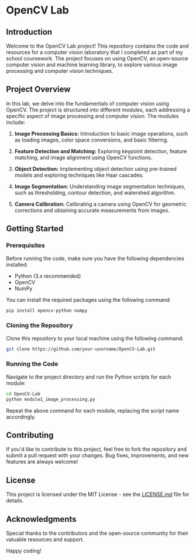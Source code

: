 # OpenCV Lab 

## Introduction

Welcome to the OpenCV Lab project! This repository contains the code and resources for a computer vision laboratory that I completed as part of my school coursework. The project focuses on using OpenCV, an open-source computer vision and machine learning library, to explore various image processing and computer vision techniques.

## Project Overview

In this lab, we delve into the fundamentals of computer vision using OpenCV. The project is structured into different modules, each addressing a specific aspect of image processing and computer vision. The modules include:

1. **Image Processing Basics:** Introduction to basic image operations, such as loading images, color space conversions, and basic filtering.

2. **Feature Detection and Matching:** Exploring keypoint detection, feature matching, and image alignment using OpenCV functions.

3. **Object Detection:** Implementing object detection using pre-trained models and exploring techniques like Haar cascades.

4. **Image Segmentation:** Understanding image segmentation techniques, such as thresholding, contour detection, and watershed algorithm.

5. **Camera Calibration:** Calibrating a camera using OpenCV for geometric corrections and obtaining accurate measurements from images.

## Getting Started

### Prerequisites

Before running the code, make sure you have the following dependencies installed:

- Python (3.x recommended)
- OpenCV
- NumPy

You can install the required packages using the following command:

```bash
pip install opencv-python numpy
```

### Cloning the Repository

Clone this repository to your local machine using the following command:

```bash
git clone https://github.com/your-username/OpenCV-Lab.git
```

### Running the Code

Navigate to the project directory and run the Python scripts for each module:

```bash
cd OpenCV-Lab
python module1_image_processing.py
```

Repeat the above command for each module, replacing the script name accordingly.

## Contributing

If you'd like to contribute to this project, feel free to fork the repository and submit a pull request with your changes. Bug fixes, improvements, and new features are always welcome!

## License

This project is licensed under the MIT License - see the [LICENSE.md](LICENSE.md) file for details.

## Acknowledgments

Special thanks to the contributors and the open-source community for their valuable resources and support.

Happy coding!
